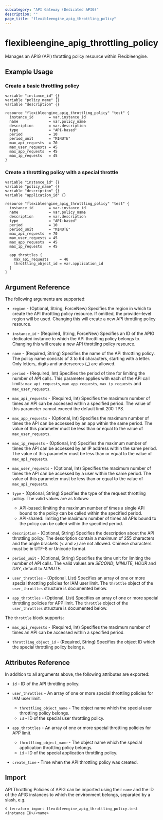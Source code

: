 ```yaml
---
subcategory: "API Gateway (Dedicated APIG)"
description: ""
page_title: "flexibleengine_apig_throttling_policy"
---
```


# flexibleengine_apig_throttling_policy

Manages an APIG (API) throttling policy resource within Flexibleengine.

## Example Usage

### Create a basic throttling policy

```hcl
variable "instance_id" {}
variable "policy_name" {}
variable "description" {}

resource "flexibleengine_apig_throttling_policy" "test" {
  instance_id       = var.instance_id
  name              = var.policy_name
  description       = var.description
  type              = "API-based"
  period            = 10
  period_unit       = "MINUTE"
  max_api_requests  = 70
  max_user_requests = 45
  max_app_requests  = 45
  max_ip_requests   = 45
}
```

### Create a throttling policy with a special throttle

```hcl
variable "instance_id" {}
variable "policy_name" {}
variable "description" {}
variable "application_id" {}

resource "flexibleengine_apig_throttling_policy" "test" {
  instance_id       = var.instance_id
  name              = var.policy_name
  description       = var.description
  type              = "API-based"
  period            = 10
  period_unit       = "MINUTE"
  max_api_requests  = 70
  max_user_requests = 45
  max_app_requests  = 45
  max_ip_requests   = 45

  app_throttles {
    max_api_requests     = 40
    throttling_object_id = var.application_id
  }
}
```

## Argument Reference

The following arguments are supported:

* `region` - (Optional, String, ForceNew) Specifies the region in which to create the API throttling policy resource.
  If omitted, the provider-level region will be used. Changing this will create a new API throttling policy resource.

* `instance_id` - (Required, String, ForceNew) Specifies an ID of the APIG dedicated instance to which the API
  throttling policy belongs to. Changing this will create a new API throttling policy resource.

* `name` - (Required, String) Specifies the name of the API throttling policy.
  The policy name consists of 3 to 64 characters, starting with a letter.
  Only letters, digits and underscores (_) are allowed.

* `period` - (Required, Int) Specifies the period of time for limiting the number of API calls.
  This parameter applies with each of the API call limits: `max_api_requests`, `max_app_requests`, `max_ip_requests`
  and `max_user_requests`.

* `max_api_requests` - (Required, Int) Specifies the maximum number of times an API can be accessed within a specified
  period. The value of this parameter cannot exceed the default limit 200 TPS.

* `max_app_requests` - (Optional, Int) Specifies the maximum number of times the API can be accessed by an app within
  the same period. The value of this parameter must be less than or equal to the value of `max_user_requests`.

* `max_ip_requests` - (Optional, Int) Specifies the maximum number of times the API can be accessed by an IP address
  within the same period. The value of this parameter must be less than or equal to the value of `max_api_requests`.

* `max_user_requests` - (Optional, Int) Specifies the maximum number of times the API can be accessed by a user within
  the same period. The value of this parameter must be less than or equal to the value of `max_api_requests`.

* `type` - (Optional, String) Specifies the type of the request throttling policy.
  The valid values are as follows:
  + API-based: limiting the maximum number of times a single API bound to the policy can be called within the
    specified period.
  + API-shared: limiting the maximum number of times all APIs bound to the policy can be called within the specified
    period.

* `description` - (Optional, String) Specifies the description about the API throttling policy.
  The description contain a maximum of 255 characters and the angle brackets (< and >) are not allowed.
  Chinese characters must be in UTF-8 or Unicode format.

* `period_unit` - (Optional, String) Specifies the time unit for limiting the number of API calls.
  The valid values are *SECOND*, *MINUTE*, *HOUR* and *DAY*, default to *MINUTE*.

* `user_throttles` - (Optional, List) Specifies an array of one or more special throttling policies for IAM user limit.
  The `throttle` object of the `user_throttles` structure is documented below.

* `app_throttles` - (Optional, List) Specifies an array of one or more special throttling policies for APP limit.
  The `throttle` object of the `user_throttles` structure is documented below.

The `throttle` block supports:

* `max_api_requests` - (Required, Int) Specifies the maximum number of times an API can be accessed within a specified
  period.

* `throttling_object_id` - (Required, String) Specifies the object ID which the special throttling policy belongs.

## Attributes Reference

In addition to all arguments above, the following attributes are exported:

* `id` - ID of the API throttling policy.

* `user_throttles` - An array of one or more special throttling policies for IAM user limit.
  + `throttling_object_name` - The object name which the special user throttling policy belongs.
  + `id` - ID of the special user throttling policy.

* `app_throttles` - An array of one or more special throttling policies for APP limit.
  + `throttling_object_name` - The object name which the special application throttling policy belongs.
  + `id` - ID of the special application throttling policy.

* `create_time` - Time when the API throttling policy was created.

## Import

API Throttling Policies of APIG can be imported using their `name` and the ID of the APIG instances to which the
environment belongs, separated by a slash, e.g.

```
$ terraform import flexibleengine_apig_throttling_policy.test <instance ID>/<name>
```
